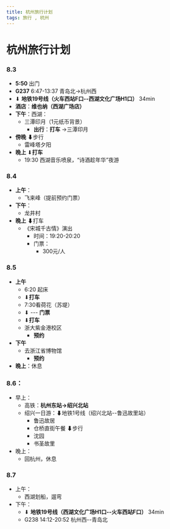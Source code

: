 ```yaml
---
title: 杭州旅行计划
tags: 旅行 , 杭州
---
```


# 杭州旅行计划

### 8.3       
- **5:50** 出门        
- **G237**  6:47-13:37   青岛北→杭州西
 - ⬇ **地铁19号线（火车西站F口--西湖文化广场H1口）** 34min
- **酒店**：**维也纳（西湖广场店）**
- **下午**：西湖：
  - 三潭印月（1元纸币背景）
    - **出行**：**打车** ->三潭印月
- **傍晚**   ⬇步行
  - 雷峰塔夕阳
- **晚上** ⬇**打车**
  - 19:30  西湖音乐喷泉，“诗酒趁年华”夜游

### 8.4
- **上午**：
  - 飞来峰（提前预约门票）
- **下午**：
  - 龙井村
- **晚上** ⬇打车
  - 《宋城千古情》演出 
    - 时间：19:20-20:20
    - 门票：
      - 300元/人


### 8.5
- **上午**
  - 6:20 起床
  -   ⬇**打车**
  - 7:30看荷花（苏堤）
  - ⬇  ---  **门票**
  - ⬇**打车**
  - 浙大紫金港校区
    - **预约**
- **下午**
  - 去浙江省博物馆
    - **预约**
- **晚上**：休息

### 8.6：
- 早上：
  - 高铁：**杭州东站->绍兴北站**
  - 绍兴一日游：⬇地铁1号线（绍兴北站--鲁迅故里站）
    - 鲁迅故居
    - 仓桥直街午餐  ⬇步行
    - 沈园
    - 书圣故里
- 晚上：
  - 回杭州，休息
### 8.7
- 上午：
  - 西湖划船，遛弯
- 下午：
  - ⬇ **地铁19号线（西湖文化广场H1口--火车西站F口）** 34min
  - G238 14:12-20:52 杭州西--青岛北